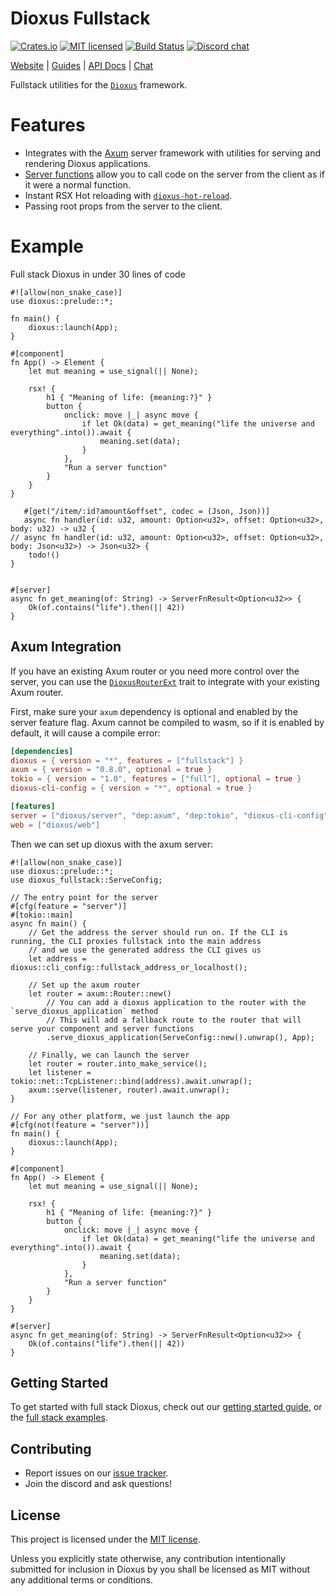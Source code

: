 # Dioxus Fullstack

[![Crates.io][crates-badge]][crates-url]
[![MIT licensed][mit-badge]][mit-url]
[![Build Status][actions-badge]][actions-url]
[![Discord chat][discord-badge]][discord-url]

[crates-badge]: https://img.shields.io/crates/v/dioxus-fullstack.svg
[crates-url]: https://crates.io/crates/dioxus-fullstack
[mit-badge]: https://img.shields.io/badge/license-MIT-blue.svg
[mit-url]: https://github.com/dioxuslabs/dioxus/blob/main/LICENSE-MIT
[actions-badge]: https://github.com/dioxuslabs/dioxus/actions/workflows/main.yml/badge.svg
[actions-url]: https://github.com/dioxuslabs/dioxus/actions?query=workflow%3ACI+branch%3Amaster
[discord-badge]: https://img.shields.io/discord/899851952891002890.svg?logo=discord&style=flat-square
[discord-url]: https://discord.gg/XgGxMSkvUM

[Website](https://dioxuslabs.com) |
[Guides](https://dioxuslabs.com/learn/0.6/) |
[API Docs](https://docs.rs/dioxus-fullstack/latest/dioxus_fullstack/) |
[Chat](https://discord.gg/XgGxMSkvUM)

Fullstack utilities for the [`Dioxus`](https://dioxuslabs.com) framework.

# Features

- Integrates with the [Axum](./examples/axum-hello-world/src/main.rs) server framework with utilities for serving and rendering Dioxus applications.
- [Server functions](https://docs.rs/dioxus-fullstack/latest/dioxus_fullstack/prelude/attr.server.html) allow you to call code on the server from the client as if it were a normal function.
- Instant RSX Hot reloading with [`dioxus-hot-reload`](https://crates.io/crates/dioxus-hot-reload).
- Passing root props from the server to the client.

# Example

Full stack Dioxus in under 30 lines of code

```rust, no_run
#![allow(non_snake_case)]
use dioxus::prelude::*;

fn main() {
    dioxus::launch(App);
}

#[component]
fn App() -> Element {
    let mut meaning = use_signal(|| None);

    rsx! {
        h1 { "Meaning of life: {meaning:?}" }
        button {
            onclick: move |_| async move {
                if let Ok(data) = get_meaning("life the universe and everything".into()).await {
                    meaning.set(data);
                }
            },
            "Run a server function"
        }
    }
}

   #[get("/item/:id?amount&offset", codec = (Json, Json))]
   async fn handler(id: u32, amount: Option<u32>, offset: Option<u32>, body: u32) -> u32 {
// async fn handler(id: u32, amount: Option<u32>, offset: Option<u32>, body: Json<u32>) -> Json<u32> {
    todo!()
}


#[server]
async fn get_meaning(of: String) -> ServerFnResult<Option<u32>> {
    Ok(of.contains("life").then(|| 42))
}

```

## Axum Integration

If you have an existing Axum router or you need more control over the server, you can use the [`DioxusRouterExt`](https://docs.rs/dioxus-fullstack/0.6.0-alpha.2/dioxus_fullstack/prelude/trait.DioxusRouterExt.html) trait to integrate with your existing Axum router.

First, make sure your `axum` dependency is optional and enabled by the server feature flag. Axum cannot be compiled to wasm, so if it is enabled by default, it will cause a compile error:

```toml
[dependencies]
dioxus = { version = "*", features = ["fullstack"] }
axum = { version = "0.8.0", optional = true }
tokio = { version = "1.0", features = ["full"], optional = true }
dioxus-cli-config = { version = "*", optional = true }

[features]
server = ["dioxus/server", "dep:axum", "dep:tokio", "dioxus-cli-config"]
web = ["dioxus/web"]
```

Then we can set up dioxus with the axum server:

```rust, no_run
#![allow(non_snake_case)]
use dioxus::prelude::*;
use dioxus_fullstack::ServeConfig;

// The entry point for the server
#[cfg(feature = "server")]
#[tokio::main]
async fn main() {
    // Get the address the server should run on. If the CLI is running, the CLI proxies fullstack into the main address
    // and we use the generated address the CLI gives us
    let address = dioxus::cli_config::fullstack_address_or_localhost();

    // Set up the axum router
    let router = axum::Router::new()
        // You can add a dioxus application to the router with the `serve_dioxus_application` method
        // This will add a fallback route to the router that will serve your component and server functions
        .serve_dioxus_application(ServeConfig::new().unwrap(), App);

    // Finally, we can launch the server
    let router = router.into_make_service();
    let listener = tokio::net::TcpListener::bind(address).await.unwrap();
    axum::serve(listener, router).await.unwrap();
}

// For any other platform, we just launch the app
#[cfg(not(feature = "server"))]
fn main() {
    dioxus::launch(App);
}

#[component]
fn App() -> Element {
    let mut meaning = use_signal(|| None);

    rsx! {
        h1 { "Meaning of life: {meaning:?}" }
        button {
            onclick: move |_| async move {
                if let Ok(data) = get_meaning("life the universe and everything".into()).await {
                    meaning.set(data);
                }
            },
            "Run a server function"
        }
    }
}

#[server]
async fn get_meaning(of: String) -> ServerFnResult<Option<u32>> {
    Ok(of.contains("life").then(|| 42))
}
```

## Getting Started

To get started with full stack Dioxus, check out our [getting started guide](https://dioxuslabs.com/learn/0.6/getting_started), or the [full stack examples](https://github.com/DioxusLabs/dioxus/tree/master/examples).

## Contributing

- Report issues on our [issue tracker](https://github.com/dioxuslabs/dioxus/issues).
- Join the discord and ask questions!

## License

This project is licensed under the [MIT license].

[mit license]: https://github.com/dioxuslabs/dioxus/blob/main/LICENSE-MIT

Unless you explicitly state otherwise, any contribution intentionally submitted
for inclusion in Dioxus by you shall be licensed as MIT without any additional
terms or conditions.
